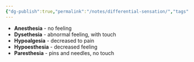 ```yaml
---
{"dg-publish":true,"permalink":"/notes/differential-sensation/","tags":["DD"],"created":"2023-05-27T15:27:46.000-07:00","updated":"2023-05-27T15:28:49.000-07:00"}
---
```



- **Anesthesia** - no feeling
- **Dysethesia** - abnormal feeling, with touch
- **Hypoalgesia** - decreased to pain
- **Hypoesthesia** - decreased feeling
- **Paresthesia** - pins and needles, no touch
